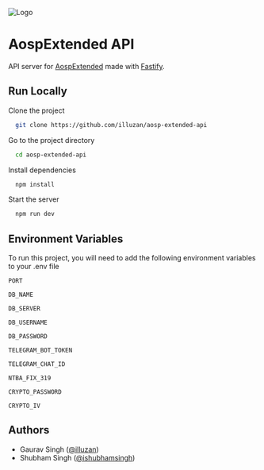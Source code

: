 ![Logo](https://raw.githubusercontent.com/AospExtended/Documentation_and_thread-template/10.x/Banner.png)

# AospExtended API

API server for [AospExtended](https://www.aospextended.com/) made with [Fastify](https://www.fastify.io/).

## Run Locally

Clone the project

```bash
  git clone https://github.com/illuzan/aosp-extended-api
```

Go to the project directory

```bash
  cd aosp-extended-api
```

Install dependencies

```bash
  npm install
```

Start the server

```bash
  npm run dev
```

## Environment Variables

To run this project, you will need to add the following environment variables to your .env file

`PORT`

`DB_NAME`

`DB_SERVER`

`DB_USERNAME`

`DB_PASSWORD`

`TELEGRAM_BOT_TOKEN`

`TELEGRAM_CHAT_ID`

`NTBA_FIX_319`

`CRYPTO_PASSWORD`

`CRYPTO_IV`

## Authors

- Gaurav Singh ([@illuzan](https://twitter.com/illuzan))
- Shubham Singh ([@ishubhamsingh](https://github.com/ishubhamsingh))
